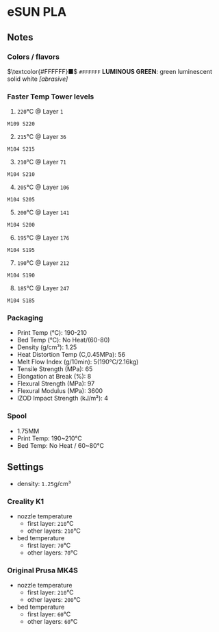 # eSUN PLA

## Notes

### Colors / flavors

$\textcolor{#FFFFFF}■$ `#FFFFFF` **LUMINOUS GREEN**: green luminescent solid white *[abrasive]*

### Faster Temp Tower levels

1. `220`°C @ Layer `1`
```
M109 S220
```
2. `215`°C @ Layer `36`
```
M104 S215
```
3. `210`°C @ Layer `71`
```
M104 S210
```
4. `205`°C @ Layer `106`
```
M104 S205
```
5. `200`°C @ Layer `141`
```
M104 S200
```
6. `195`°C @ Layer `176`
```
M104 S195
```
7. `190`°C @ Layer `212`
```
M104 S190
```
8. `185`°C @ Layer `247`
```
M104 S185
```

### Packaging

- Print Temp (°C): 190-210
- Bed Temp (°C): No Heat/(60-80)
- Density (g/cm³): 1.25
- Heat Distortion Temp (C,0.45MPa): 56
- Melt Flow Index (g/10min): 5(190°C/2.16kg)
- Tensile Strength (MPa): 65
- Elongation at Break (%): 8
- Flexural Strength (MPa): 97
- Flexural Modulus (MPa): 3600
- IZOD Impact Strength (kJ/m²): 4

### Spool

- 1.75MM
- Print Temp: 190~210°C
- Bed Temp: No Heat / 60~80°C

## Settings

- density: `1.25`g/cm³

### Creality K1

- nozzle temperature
    - first layer: `210`°C
    - other layers: `210`°C
- bed temperature
    - first layer: `70`°C
    - other layers: `70`°C

### Original Prusa MK4S

- nozzle temperature
    - first layer: `210`°C
    - other layers: `200`°C
- bed temperature
    - first layer: `60`°C
    - other layers: `60`°C
